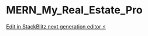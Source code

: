 # MERN_My_Real_Estate_Pro

[Edit in StackBlitz next generation editor ⚡️](https://stackblitz.com/~/github.com/mukunth2004/MERN_My_Real_Estate_Pro)